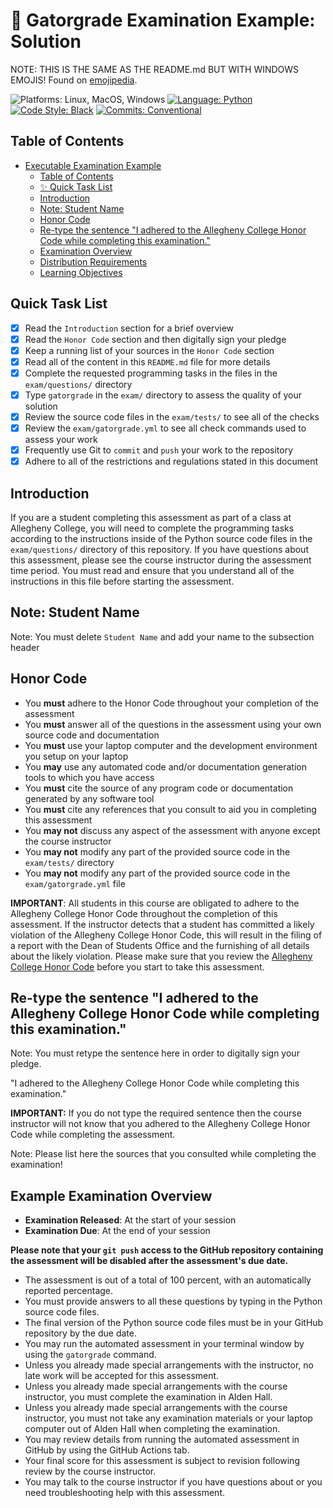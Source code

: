 # 🚀 Gatorgrade Examination Example: Solution

NOTE: THIS IS THE SAME AS THE README.md BUT WITH WINDOWS EMOJIS! Found on [emojipedia](https://emojipedia.org/microsoft).

![Platforms: Linux, MacOS, Windows](https://img.shields.io/badge/Platform-Linux%20%7C%20MacOS%20%7C%20Windows-blue.svg)
[![Language: Python](https://img.shields.io/badge/Language-Python-blue.svg)](https://www.python.org/)
[![Code Style: Black](https://img.shields.io/badge/Code%20Style-Black-blue.svg)](https://github.com/psf/black)
[![Commits: Conventional](https://img.shields.io/badge/Commits-Conventional-blue.svg)](https://www.conventionalcommits.org/en/v1.0.0/)

## Table of Contents

<!---toc start-->

* [Executable Examination Example](#-executable-examination-example)
  * [Table of Contents](#table-of-contents)
  * [✨ Quick Task List](#-quick-task-list)
  * [Introduction](#-introduction)
  * [Note: Student Name](#-note-student-name)
  * [Honor Code](#-honor-code)
  * [Re-type the sentence "I adhered to the Allegheny College Honor Code while completing this examination."](#-re-type-the-sentence-i-adhered-to-the-allegheny-college-honor-code-while-completing-this-examination)
  * [Examination Overview](#-examination-overview)
  * [Distribution Requirements](#-distribution-requirements)
  * [Learning Objectives](#-learning-objectives)

<!---toc end-->

## Quick Task List

- [X] Read the `Introduction` section for a brief overview
- [X] Read the `Honor Code` section and then digitally sign your pledge
- [X] Keep a running list of your sources in the `Honor Code` section
- [X] Read all of the content in this `README.md` file for more details
- [X] Complete the requested programming tasks in the files in the `exam/questions/` directory
- [X] Type `gatorgrade` in the `exam/` directory to assess the quality of your solution
- [X] Review the source code files in the `exam/tests/` to see all of the checks
- [X] Review the `exam/gatorgrade.yml` to see all check commands used to assess your work
- [X] Frequently use Git to `commit` and `push` your work to the repository
- [X] Adhere to all of the restrictions and regulations stated in this document

## Introduction

If you are a student completing this assessment as part of a class at Allegheny
College, you will need to complete the programming tasks according to the
instructions inside of the Python source code files in the `exam/questions/`
directory of this repository. If you have questions about this assessment,
please see the course instructor during the assessment time period. You must
read and ensure that you understand all of the instructions in this file before
starting the assessment.

## Note: Student Name

Note: You must delete `Student Name` and add your name to the subsection header

## Honor Code

- You **must** adhere to the Honor Code throughout your completion of the assessment
- You **must** answer all of the questions in the assessment using your own source code and documentation
- You **must** use your laptop computer and the development environment you setup on your laptop
- You **may** use any automated code and/or documentation generation tools to which you have access
- You **must** cite the source of any program code or documentation generated by any software tool
- You **must** cite any references that you consult to aid you in completing this assessment
- You **may not** discuss any aspect of the assessment with anyone except the course instructor
- You **may not** modify any part of the provided source code in the `exam/tests/` directory
- You **may not** modify any part of the provided source code in the `exam/gatorgrade.yml` file

**IMPORTANT**: All students in this course are obligated to adhere to the
Allegheny College Honor Code throughout the completion of this assessment. If
the instructor detects that a student has committed a likely violation of the
Allegheny College Honor Code, this will result in the filing of a report with
the Dean of Students Office and the furnishing of all details about the likely
violation. Please make sure that you review the [Allegheny College Honor
Code](https://sites.allegheny.edu/about/honor-code/) before you start to take
this assessment.

## Re-type the sentence "I adhered to the Allegheny College Honor Code while completing this examination."

Note: You must retype the sentence here in order to digitally sign your pledge.

"I adhered to the Allegheny College Honor Code while completing this examination."

**IMPORTANT:** If you do not type the required sentence then the course
instructor will not know that you adhered to the Allegheny College Honor Code
while completing the assessment.

Note: Please list here the sources that you consulted while completing the examination!

## Example Examination Overview

- **Examination Released**: At the start of your session
- **Examination Due**: At the end of your session

**Please note that your `git push` access to the GitHub repository containing
the assessment will be disabled after the assessment's due date.**

- The assessment is out of a total of 100 percent, with an automatically reported percentage.
- You must provide answers to all these questions by typing in the Python source code files.
- The final version of the Python source code files must be in your GitHub repository by the due date.
- You may run the automated assessment in your terminal window by using the `gatorgrade` command.
- Unless you already made special arrangements with the instructor, no late work will be accepted for this assessment.
- Unless you already made special arrangements with the course instructor, you must complete the examination
in Alden Hall.
- Unless you already made special arrangements with the course instructor, you must not take any examination
materials or your laptop computer out of Alden Hall when completing the examination.
- You may review details from running the automated assessment in GitHub by using the GitHub Actions tab.
- Your final score for this assessment is subject to revision following review by the course instructor.
- You may talk to the course instructor if you have questions about or you need troubleshooting help with this assessment.
